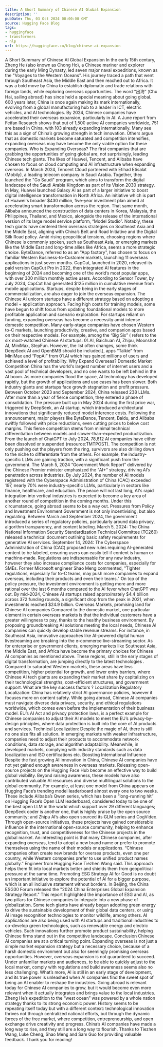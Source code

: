 ```yaml
---
title: A Short Summary of Chinese AI Global Expansion
description: ''
pubDate: Thu, 03 Oct 2024 00:00:00 GMT
source: Hugging Face Blog
tags:
- huggingface
- transformers
- nlp
url: https://huggingface.co/blog/chinese-ai-expansion
---
```


A Short Summary of Chinese AI Global Expansion
In the early 15th century, Zheng He (also known as Chong Ho), a Chinese mariner and explorer during the early Ming Dynasty, led seven major naval expeditions, known as the "Voyages to the Western Oceans". His journey traced a path that went through Southeast Asia, the Middle East and then reached out to Africa. It was a bold move by China to establish diplomatic and trade relations with foreign lands, while exploring overseas opportunities. The word “出海” (Chu Hai, sailing abroad) has since held a special meaning about going global.
600 years later, China is once again making its mark internationally, evolving from a global manufacturing hub to a leader in ICT, electric vehicles, and AI technologies. By 2024, Chinese companies have accelerated their overseas expansion, particularly in AI. A June report from Feifan Research shows that out of 1,500 active AI companies worldwide, 751 are based in China, with 103 already expanding internationally. Many see this as a sign of China’s growing strength in tech innovation. Others argue that as domestic markets become saturated and competition intensifies, expanding overseas may have become the only viable option for these companies.
Who is Expanding Overseas?
The first companies that are grabbing the opportunities of going global are, not surprisingly, leading Chinese tech giants. The likes of Huawei, Tencent, and Alibaba have chosen to focus on cloud computing and AI infrastructure when expanding overseas. In March 2024, Tencent Cloud partnered with Etihad Etisalat (Mobily), a leading telecom company in Saudi Arabia. Together, they launched the "Go Saudi" program, which aims to transform the digital landscape of the Saudi Arabia Kingdom as part of its Vision 2030 strategy. In May, Huawei launched Galaxy AI as part of a larger initiative to boost digital intelligence transformation in North Africa. An initiative which is part of Huawei's broader $430 million, five-year investment plan aimed at accelerating smart transformation across the region. That same month, Alibaba announced the construction of data centers in Korea, Malaysia, the Philippines, Thailand, and Mexico, alongside the release of the international version of its large model service platform, “Model Studio”.
Notably, these tech giants have centered their overseas strategies on Southeast Asia and the Middle East, aligning with China’s Belt and Road Initiative and the Digital Silk Road policy. Amid rising geopolitical tensions, choosing regions where Chinese is commonly spoken, such as Southeast Asia, or emerging markets like the Middle East and long-time allies like Africa, seems a more strategic choice.
ByteDance, referred to as an "App factory", has chosen to focus on familiar Western Business-to-Customer markets, launching 11 overseas applications in just seven months. CapCut, launched in 2020, released its paid version CapCut Pro in 2022, then integrated AI features in the beginning of 2024 and becoming one of the world’s most popular apps, with over 300 million monthly active users. According to Sensor Tower, by July 2024, CapCut had generated $125 million in cumulative revenue from mobile applications.
Startups, despite being in the early stages of commercialization, are also eager to join the overseas expansion. The Chinese AI unicorn startups have a different strategy based on adopting a model + application approach. Facing high costs for training models, some have begun to shift focus from updating foundational models to more profitable application and scenario exploration. For startups reliant on funding, expanding overseas has become a necessity amid intense domestic competition. Many early-stage companies have chosen Western to-C markets, launching productivity, creative, and companion apps based on their respective models. For example, among the “Big Six” ( refers to the six most-watched Chinese AI startups: 01.AI, Baichuan AI, Zhipu, Moonshot AI, MiniMax, StepFun. However, the list often changes, some think DeepSeek AI and OpenBMB should be included.), apps “Talkie” from MiniMax and “PopAI” from 01.AI which has gained millions of users and achieved a level of profitability.
Why Expand Overseas?
Domestic Market Competition
China has the world's largest number of internet users and a vast pool of technical developers, and no one wants to be left behind in the AI boom. As more companies flood the space, AI technology has developed rapidly, but the growth of applications and use cases has been slower. Both industry giants and startups face growth stagnation and profit pressure.
Between October 2023 and September 2024, China released 238 LLMs. After more than a year of fierce competition, they entered a phase of consolidation. The pressure built up in May 2024 during the first price war, triggered by DeepSeek, an AI startup, which introduced architectural innovations that significantly reduced model inference costs. Following the announcement, major players like ByteDance, Tencent, Baidu, and Alibaba swiftly followed with price reductions, even cutting prices to below cost margins. This fierce competition stems from minimal technical differentiation between models and slower-than-expected productization.
From the launch of ChatGPT to July 2024, 78,612 AI companies have either been dissolved or suspended (resource:TMTPOST). The competition is not only pushing out the players from the ring, survivors are also drilling down to the niche to differentiate from the others. For example, the industry-specific LLMs are gaining traction, with a significant push from the government. The March 5, 2024 “Government Work Report” delivered by the Chinese Premier minister emphasized the "AI+" strategy, driving AI’s penetration across industries. By July 2024, the number of AI models registered with the Cyberspace Administration of China (CAC) exceeded 197, nearly 70% were industry-specific LLMs, particularly in sectors like finance, healthcare, and education. The peace will not last long, AI's rapid integration into vertical industries is expected to become a key area of another round of competition in the coming months.
Under this circumstance, going abroad seems to be a way out.
Pressures from Policy and Investment Environment
Government is not only incentivising, but also regulating. Between March and September 2024, the government introduced a series of regulatory policies, particularly around data privacy, algorithm transparency, and content labeling.
March 5, 2024: The China National Information Security Standardization Technical Committee (TC260) released a technical document outlining basic safety requirements for generative AI services.
September 14, 2024: The Cyberspace Administration of China (CAC) proposed new rules requiring AI-generated content to be labeled, ensuring users can easily tell if content is human or machine-made.
Regulations are indispensable for any new industry, however they also increase compliance costs for companies, especially for SMEs. Former Microsoft engineer Shao Meng commented, "Tighter regulations, especially for to-C teams, may push more companies to expand overseas, including their products and even their teams."
On top of the policy pressure, the investment environment is getting more and more rational over the last 6 months compared to the AI fever when ChatGPT was out. By mid-2024, Chinese AI startups raised approximately $4.4 billion across 372 funding rounds, a significant drop from the peak in 2021, when investments reached $24.9 billion.
Overseas Markets, promising land for Chinese AI companies
Compared to the domestic market, one particular element in certain overseas markets is that the individual customers have a greater willingness to pay, thanks to the healthy business environment. By proposing groundbreaking AI solutions meeting the local needs, Chinese AI companies can quickly develop stable revenue streams. For instance, in Southeast Asia, innovative approaches like AI-powered digital human livestreaming are breaking into the e-commerce live-streaming sector.
As for enterprise or government clients, emerging markets like Southeast Asia, the Middle East, and Africa have become the primary choices for Chinese AI companies as mentioned above. These regions, still in the early stages of digital transformation, are jumping directly to the latest technologies . Compared to saturated Western markets, these areas have less competition, higher potential for growth, and lower entry barriers, where Chinese AI tech giants are expanding their market share by capitalizing on their technological strengths, cost-efficient structures, and government support.
What are the key success factors ?
Localization
Regulatory Localization: China has relatively strict AI governance policies, however it focuses more on content safety. While going abroad, Chinese AI companies must navigate diverse data privacy, security, and ethical regulations worldwide, which comes even before the implementation of their business model. EU’s AI Act and privacy protection laws, is a perfect example for Chinese companies to adjust their AI models to meet the EU’s privacy-by-design principles, where data protection is built into the core of AI products and services.
Technical Localization: Despite the magic of AI, there is still no one size fits all solution. In emerging markets with weaker infrastructure, companies need to adjust their products to accommodate network conditions, data storage, and algorithm adaptability. Meanwhile, in developed markets, complying with industry standards such as data localization and ISO certifications etc.
Boosting International Influence
Despite the fast growing AI innovation in China, Chinese AI companies have not yet gained enough awareness in overseas markets. Releasing open-source projects on the Hugging Face Hub become an effective way to build global visibility. Beyond raising awareness, these models have also contributed valuable AI resources and diverse multilingual solutions to the global community. For example, at least one model from China appears on Hugging Face’s trending model leaderboard almost every one to two weeks. These include Alibaba’s Qwen series, which has been a “long-running hit” on Hugging Face’s Open LLM leaderboard, considered today to be one of the best open LLM in the world which support over 29 different languages; DeepSeek coder is another one, that is highly praise by the open source community; and Zhipu AI’s also open sourced its GLM series and CogVideo.
Through open-source initiatives, these projects have gained considerable influence in the international open-source community, helping to enhance recognition, trust, and competitiveness for the Chinese projects in the global market.
An interesting point is that many Chinese companies, after expanding overseas, tend to adopt a new brand name or prefer to promote themselves using the name of their models or applications. “Chinese companies often create new brands for oversea products, even one per country, while Western companies prefer to use unified product names globally.” Engineer from Hugging Face Tiezhen Wang said. This approach helps them fit into local markets better and shields them from geopolitical pressure at the same time.
Promoting ESG Strategy
AI for Good is no doubt an important initiative to explore the potential of AI for a bigger purpose, which is an all inclusive statement without borders. In Beijing, the China ESG30 Forum released the "2024 China Enterprises Global Expansion Strategy Report." This report highlighted the importance of ESG and AI, as two pillars for Chinese companies to integrate into a new phase of globalization. Some tech giants have already begun adopting green energy to drive the sustainable development of their global data centers, or using AI image recognition technologies to monitor wildlife, among others. AI applications are also being used with AI startups and traditional industries to co-develop green technologies, such as renewable energy and electric vehicles. Such innovations further promote product sustainability, helping Chinese firms stand out in the competitive landscape.
Conclusion
Chinese AI companies are at a critical turning point. Expanding overseas is not just a simple market expansion strategy but a necessary choice, because of a harsh domestic environment but also for seemingly promising overseas opportunities. However, overseas expansion is not guaranteed to succeed. Under unfamiliar markets and audiences, to be able to quickly adjust to the local market, comply with regulations and build awareness seems also no less challenging.
What’s more, AI is still in an early stage of development, and its true power is unleashed when AI companies find the sweet spot of being an AI enabler to reshape the industries. Going abroad is relevant today for Chinese AI companies to grow, but it would become even more relevant when it actually integrates and brings value to the local industries.
Zheng He’s expedition to the “west ocean” was powered by a whole nation strategy thanks to its strong economic power. History seems to be repeating itself today but with a different context: technological innovation thrives not through centralized national efforts, but through the dynamic forces of the free market, where competition, entrepreneurship, and open exchange drive creativity and progress. China’s AI companies have made a long way to rise, and they still are a long way to flourish.
Thanks to Tiezhen Wang, Luke Cheng, Shao Meng and Sam Guo for providing valuable feedback.
Thank you for reading!